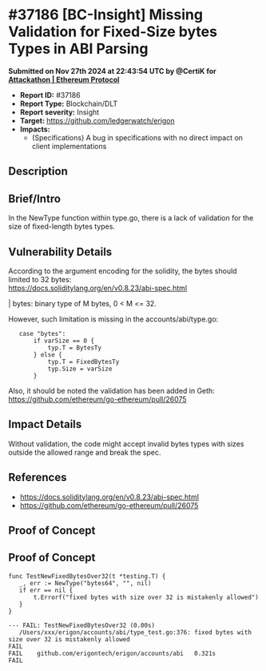 # #37186 \[BC-Insight] Missing Validation for Fixed-Size bytes Types in ABI Parsing

**Submitted on Nov 27th 2024 at 22:43:54 UTC by @CertiK for** [**Attackathon | Ethereum Protocol**](https://immunefi.com/audit-competition/ethereum-protocol-attackathon)

* **Report ID:** #37186
* **Report Type:** Blockchain/DLT
* **Report severity:** Insight
* **Target:** https://github.com/ledgerwatch/erigon
* **Impacts:**
  * (Specifications) A bug in specifications with no direct impact on client implementations

## Description

## Brief/Intro

In the NewType function within type.go, there is a lack of validation for the size of fixed-length bytes types.

## Vulnerability Details

According to the argument encoding for the solidity, the bytes should limited to 32 bytes:\
https://docs.soliditylang.org/en/v0.8.23/abi-spec.html

\| bytes: binary type of M bytes, 0 < M <= 32.

However, such limitation is missing in the accounts/abi/type.go:

```
   case "bytes":
       if varSize == 0 {
           typ.T = BytesTy
       } else {
           typ.T = FixedBytesTy
           typ.Size = varSize
       }
```

Also, it should be noted the validation has been added in Geth: https://github.com/ethereum/go-ethereum/pull/26075

## Impact Details

Without validation, the code might accept invalid bytes types with sizes outside the allowed range and break the spec.

## References

* https://docs.soliditylang.org/en/v0.8.23/abi-spec.html
* https://github.com/ethereum/go-ethereum/pull/26075

## Proof of Concept

## Proof of Concept

```
func TestNewFixedBytesOver32(t *testing.T) {
   _, err := NewType("bytes64", "", nil)
   if err == nil {
       t.Errorf("fixed bytes with size over 32 is mistakenly allowed")
   }
}
```

```
--- FAIL: TestNewFixedBytesOver32 (0.00s)
   /Users/xxx/erigon/accounts/abi/type_test.go:376: fixed bytes with size over 32 is mistakenly allowed
FAIL
FAIL    github.com/erigontech/erigon/accounts/abi   0.321s
FAIL
```
